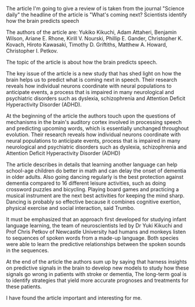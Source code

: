 The article I'm going to give a review of is taken from the journal "Science daily" the headline of the article is "What's coming next? Scientists identify how the brain predicts speech 

The authors of the article are: Yukiko Kikuchi, Adam Attaheri, Benjamin Wilson, Ariane E. Rhone, Kirill V. Nourski, Phillip E. Gander, Christopher K. Kovach, Hiroto Kawasaki, Timothy D. Griftiths, Matthew A. Howard, Christopher I. Petkov. 

The topic of the article is about how the brain predicts speech. 

The key issue of the article is a new study that has shed light on how the brain helps us to predict what is coming next in speech. Their research reveals how individual neurons coordinate with neural populations to anticipate events, a process that is impaired in many neurological and psychiatric disorders such as dyslexia, schizophrenia and Attention Deficit Hyperactivity Disorder (ADHD). 

At the beginning of the article the authors touch upon the questions of mechanisms in the brain's auditory cortex involved in processing speech and predicting upcoming words, which is essentially unchanged throughout evolution. Their research reveals how individual neurons coordinate with neural populations to anticipate events, process that is impaired in many neurological and psychiatric disorders such as dyslexia, schizophrenia and Attention Deficit Hyperactivity Disorder (ADHD) 

The article describes in details that learning another language can help school-age children do better in math and can delay the onset of dementia in older adults. Also going dancing regularly is the best protection against dementia compared to 16 different leisure activities, such as doing crossword puzzles and bicycling. Playing board games and practicing a musical instrument are the next best activities for keeping the mind sharp. Dancing is probably so effective because it combines cognitive exertion, physical exercise and social interaction, said Trumbo. 

It must be emphasized that an approach first developed for studying infant language learning, the team of neuroscientists led by Dr Yuki Kikuchi and Prof Chris Petkov of Newcastle University had humans and monkeys listen to sequences of spoken words from a made-up language. Both species were able to learn the predictive relationships between the spoken sounds in the sequences. 

At the end of the article the authors sum up by saying that harness insights on predictive signals in the brain to develop new models to study how these signals go wrong in patients with stroke or dementia, The long-term goal is to identify strategies that yield more accurate prognoses and treatments for these patients. 

I have found the article important and interesting for me.